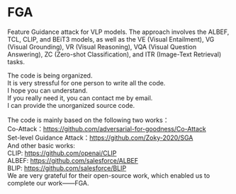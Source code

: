 # FGA
Feature Guidance attack for VLP models. The approach involves the ALBEF, TCL, CLIP, and BEiT3 models, as well as the VE (Visual Entailment), VG (Visual Grounding), VR (Visual Reasoning), VQA (Visual Question Answering), ZC (Zero-shot Classification), and ITR (Image-Text Retrieval) tasks.

The code is being organized.   
It is very stressful for one person to write all the code.   
I hope you can understand.   
If you really need it, you can contact me by email.   
I can provide the unorganized source code.

The code is mainly based on the following two works：  
Co-Attack：https://github.com/adversarial-for-goodness/Co-Attack  
Set-level Guidance Attack：https://github.com/Zoky-2020/SGA  
And other basic works:  
CLIP: https://github.com/openai/CLIP  
ALBEF: https://github.com/salesforce/ALBEF    
BLIP: https://github.com/salesforce/BLIP  
We are very grateful for their open-source work, which enabled us to complete our work——FGA.
